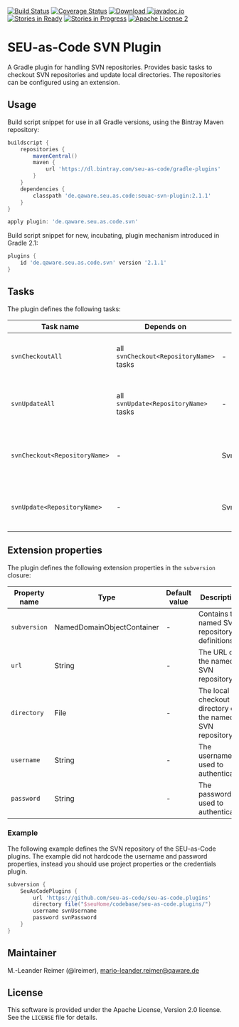 [![Build Status](https://travis-ci.org/seu-as-code/seu-as-code.plugins.svg?branch=master)](https://travis-ci.org/seu-as-code/seu-as-code.plugins)
[![Coverage Status](https://coveralls.io/repos/seu-as-code/seu-as-code.plugins/badge.svg?branch=master&service=github&ts=1)](https://coveralls.io/github/seu-as-code/seu-as-code.plugins?branch=master)
[![Download](https://api.bintray.com/packages/seu-as-code/gradle-plugins/seuac-svn-plugin/images/download.svg) ](https://bintray.com/seu-as-code/gradle-plugins/seuac-svn-plugin/_latestVersion)
[![javadoc.io](https://javadocio-badges.herokuapp.com/de.qaware.seu.as.code/seuac-svn-plugin/badge.svg)](https://javadocio-badges.herokuapp.com/de.qaware.seu.as.code/seuac-svn-plugin)
[![Stories in Ready](https://badge.waffle.io/seu-as-code/seu-as-code.plugins.png?label=ready&title=Ready)](https://waffle.io/seu-as-code/seu-as-code.plugins)
[![Stories in Progress](https://badge.waffle.io/seu-as-code/seu-as-code.plugins.png?label=in%20progress&title=In%20Progress)](https://waffle.io/seu-as-code/seu-as-code.plugins)
[![Apache License 2](http://img.shields.io/badge/license-ASF2-blue.svg)](https://github.com/seu-as-code/seu-as-code.plugins/blob/master/LICENSE)

# SEU-as-Code SVN Plugin

A Gradle plugin for handling SVN repositories. Provides basic tasks to checkout SVN repositories and update 
local directories. The repositories can be configured using an extension.

## Usage

Build script snippet for use in all Gradle versions, using the Bintray Maven repository:
```groovy
buildscript {
    repositories {
        mavenCentral()
        maven {
            url 'https://dl.bintray.com/seu-as-code/gradle-plugins'
        }
    }
    dependencies {
        classpath 'de.qaware.seu.as.code:seuac-svn-plugin:2.1.1'
    }
}

apply plugin: 'de.qaware.seu.as.code.svn'
```

Build script snippet for new, incubating, plugin mechanism introduced in Gradle 2.1:
```groovy
plugins {
    id 'de.qaware.seu.as.code.svn' version '2.1.1'
}
```

## Tasks

The plugin defines the following tasks:

Task name | Depends on | Type | Description
--- | --- | --- | ---
`svnCheckoutAll`| all `svnCheckout<RepositoryName>` tasks | - | Performs a SVN checkout of all defined repositories.
`svnUpdateAll` | all `svnUpdate<RepositoryName>` tasks | - | Performs a SVN update of all defined repositories.
`svnCheckout<RepositoryName>` | - | SvnCheckoutTask | Performs a SVN checkout of the named SVN repository.
`svnUpdate<RepositoryName>` | - | SvnUpdateTask | Performs a SVN update of the named SVN repository.

## Extension properties

The plugin defines the following extension properties in the `subversion` closure:

Property name | Type | Default value | Description
--- | --- | --- | ---
`subversion` | NamedDomainObjectContainer<SvnRepository> | - | Contains the named SVN repository definitions.
`url` | String | - | The URL of the named SVN repository.
`directory` | File | - | The local checkout directory of the named SVN repository.
`username` | String | - | The username used to authenticate.
`password` | String | - | The password used to authenticate.

### Example

The following example defines the SVN repository of the SEU-as-Code plugins. The example did not hardcode the
username and password properties, instead you should use project properties or the credentials plugin.
```groovy
subversion {
    SeuAsCodePlugins {
        url 'https://github.com/seu-as-code/seu-as-code.plugins'
        directory file("$seuHome/codebase/seu-as-code.plugins/")
        username svnUsername
        password svnPassword
    }
}
```

## Maintainer

M.-Leander Reimer (@lreimer), <mario-leander.reimer@qaware.de>

## License

This software is provided under the Apache License, Version 2.0 license. See the `LICENSE` file for details.
